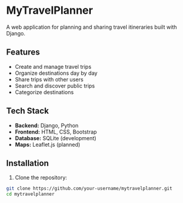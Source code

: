 # MyTravelPlanner 

A web application for planning and sharing travel itineraries built with Django.

## Features

- Create and manage travel trips
- Organize destinations day by day
- Share trips with other users
- Search and discover public trips
- Categorize destinations

## Tech Stack

- **Backend:** Django, Python
- **Frontend:** HTML, CSS, Bootstrap
- **Database:** SQLite (development)
- **Maps:** Leaflet.js (planned)

## Installation

1. Clone the repository:
```bash
git clone https://github.com/your-username/mytravelplanner.git
cd mytravelplanner